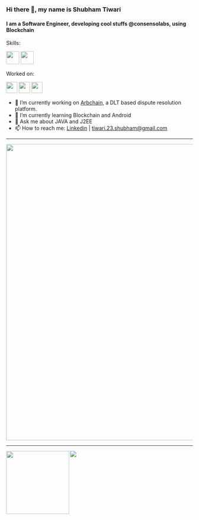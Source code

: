 ### Hi there 👋, my name is Shubham Tiwari

#### I am a Software Engineer, developing cool stuffs @consensolabs, using Blockchain 

Skills:

<img src='https://img.shields.io/badge/Java-ED8B00?style=for-the-badge&logo=java&logoColor=white' height='35'/> <img src='https://img.shields.io/badge/MySQL-00000F?style=for-the-badge&logo=mysql&logoColor=white' height='35' />

Worked on:

<img src='https://img.shields.io/badge/Android-3DDC84?style=for-the-badge&logo=android&logoColor=white' height='30'/> <img src='https://img.shields.io/badge/Python-3776AB?style=for-the-badge&logo=python&logoColor=white' height='30'/> <img src='https://img.shields.io/badge/JavaScript-323330?style=for-the-badge&logo=javascript&logoColor=F7DF1E' height='30'/>

- 🔭 I’m currently working on [Arbchain](), a DLT based dispute resolution platform.
- 🌱 I’m currently learning Blockchain and Android
- 💬 Ask me about JAVA and J2EE
- 📫 How to reach me: [Linkedin](https://www.linkedin.com/in/shubham-tiwari-977391187/) | [tiwari.23.shubham@gmail.com]() 

---

<a href="https://github.com/ryo-ma/github-profile-trophy">
  <img width=800 src="https://github-profile-trophy.vercel.app/?username=Shubham-tiwari123&column=6&margin-w=10"/>
</a>

---

<div>
  <img height="170" align="left" src="https://github-readme-stats.vercel.app/api?username=Shubham-tiwari123&count_private=true&include_all_commits=true" />
  <img src="https://github-readme-stats.vercel.app/api/top-langs/?username=Shubham-tiwari123&layout=compact" />
</div>
